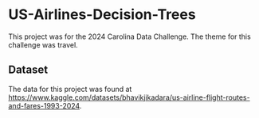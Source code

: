 # US-Airlines-Decision-Trees
This project was for the 2024 Carolina Data Challenge. The theme for this challenge was travel.

## Dataset ##
The data for this project was found at https://www.kaggle.com/datasets/bhavikjikadara/us-airline-flight-routes-and-fares-1993-2024. 
